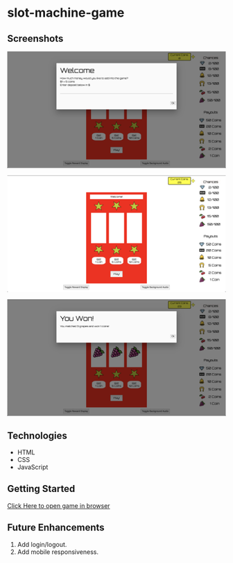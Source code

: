 # slot-machine-game

## Screenshots

![Starting Game Page](images/StartGameScreen.png)

![Main Game Page](images/MainGameScreen.png)

![What it looks like when you win coins](images/WinGameScreen.png)

## Technologies

- HTML
- CSS
- JavaScript

## Getting Started

[Click Here to open game in browser](https://salmon117.github.io/slot-machine-game/)

## Future Enhancements

1. Add login/logout.
2. Add mobile responsiveness.